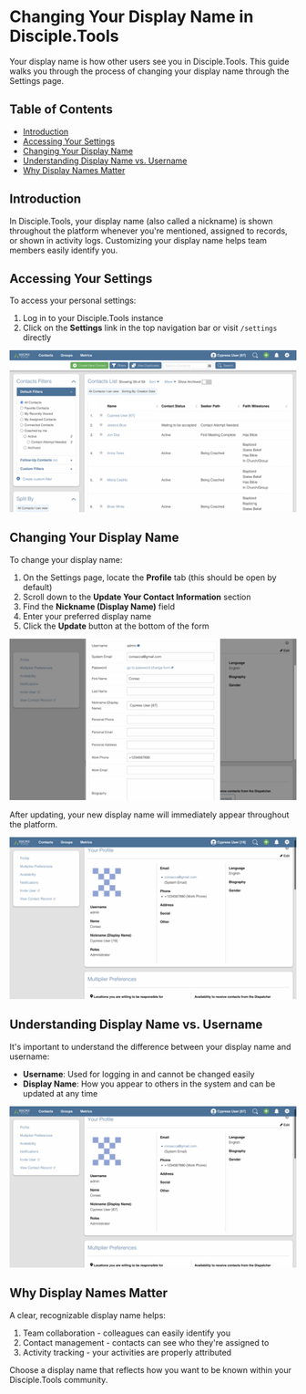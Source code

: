 # Changing Your Display Name in Disciple.Tools

Your display name is how other users see you in Disciple.Tools. This guide walks you through the process of changing your display name through the Settings page.

## Table of Contents
- [Introduction](#introduction)
- [Accessing Your Settings](#accessing-your-settings)
- [Changing Your Display Name](#changing-your-display-name)
- [Understanding Display Name vs. Username](#understanding-display-name-vs-username)
- [Why Display Names Matter](#why-display-names-matter)

## Introduction

In Disciple.Tools, your display name (also called a nickname) is shown throughout the platform whenever you're mentioned, assigned to records, or shown in activity logs. Customizing your display name helps team members easily identify you.

## Accessing Your Settings

To access your personal settings:

1. Log in to your Disciple.Tools instance
2. Click on the **Settings** link in the top navigation bar or visit `/settings` directly

![Settings Menu](../img/display-name/settings-menu.png)

## Changing Your Display Name

To change your display name:

1. On the Settings page, locate the **Profile** tab (this should be open by default)
2. Scroll down to the **Update Your Contact Information** section
3. Find the **Nickname (Display Name)** field
4. Enter your preferred display name
5. Click the **Update** button at the bottom of the form

![Display Name Field](../img/display-name/display-name-field.png)

After updating, your new display name will immediately appear throughout the platform.

![Updated Display Name](../img/display-name/updated-display-name.png)

## Understanding Display Name vs. Username

It's important to understand the difference between your display name and username:

- **Username**: Used for logging in and cannot be changed easily
- **Display Name**: How you appear to others in the system and can be updated at any time

![Profile Information](../img/display-name/profile-information.png)

## Why Display Names Matter

A clear, recognizable display name helps:

1. Team collaboration - colleagues can easily identify you
2. Contact management - contacts can see who they're assigned to
3. Activity tracking - your activities are properly attributed

Choose a display name that reflects how you want to be known within your Disciple.Tools community. 